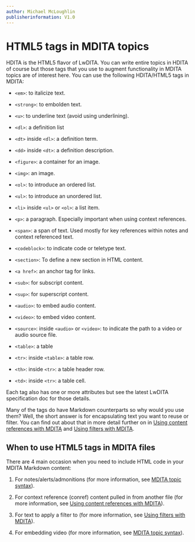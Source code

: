 ```yaml
---
author: Michael McLoughlin
publisherinformation: V1.0
---
```


# HTML5 tags in MDITA topics

HDITA is the HTML5 flavor of LwDITA. You can write entire topics in HDITA of course but those tags that you use to augment functionality in MDITA topics are of interest here. You can use the following HDITA/HTML5 tags in MDITA:

-   `<em>`: to italicize text.

-   `<strong>`: to embolden text.

-   `<u>`: to underline text (avoid using underlining).

-   `<dl>`: a definition list

-   `<dt>` inside `<dl>`: a definition term.

-   `<dd>` inside `<dt>`: a definition description.

-   `<figure>`: a container for an image.

-   `<img>`: an image.

-   `<ol>`: to introduce an ordered list.

-   `<ul>`: to introduce an unordered list.

-   `<li>` inside `<ul>` or `<ol>`: a list item.

-   `<p>`: a paragraph. Especially important when using context references.

-   `<span>`: a span of text. Used mostly for key references within notes and context referenced text.

-   `<codeblock>`: to indicate code or teletype text.

-   `<section>`: To define a new section in HTML content.

-   `<a href>`: an anchor tag for links.

-   `<sub>`: for subscript content.

-   `<sup>`: for superscript content.

-   `<audio>`: to embed audio content.

-   `<video>`: to embed video content.

-   `<source>`: inside `<audio>` or `<video>`: to indicate the path to a video or audio source file.

-   `<table>`: a table

-   `<tr>`: inside `<table>`: a table row.

-   `<th>`: inside `<tr>`: a table header row.

-   `<td>`: inside `<tr>`: a table cell.

Each tag also has one or more attributes but see the latest LwDITA specification doc for those details.

Many of the tags do have Markdown counterparts so why would you use them? Well, the short answer is for encapsulating text you want to reuse or filter. You can find out about that in more detail further on in [Using content references with MDITA](MDITA-conrefs.md) and [Using filters with MDITA](MDITA-filters.md).

## When to use HTML5 tags in MDITA files

There are 4 main occasion when you need to include HTML code in your MDITA Markdown content:

1.  For notes/alerts/admonitions (for more information, see [MDITA topic syntax](mdita_syntax.md)).

2.  For context reference (conref) content pulled in from another file (for more information, see [Using content references with MDITA](MDITA-conrefs.md)).

3.  For text to apply a filter to (for more information, see [Using filters with MDITA](MDITA-filters.md)).

4.  For embedding video (for more information, see [MDITA topic syntax](mdita_syntax.md)).
